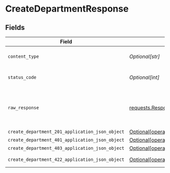 # CreateDepartmentResponse


## Fields

| Field                                                                                                                        | Type                                                                                                                         | Required                                                                                                                     | Description                                                                                                                  |
| ---------------------------------------------------------------------------------------------------------------------------- | ---------------------------------------------------------------------------------------------------------------------------- | ---------------------------------------------------------------------------------------------------------------------------- | ---------------------------------------------------------------------------------------------------------------------------- |
| `content_type`                                                                                                               | *Optional[str]*                                                                                                              | :heavy_check_mark:                                                                                                           | HTTP response content type for this operation                                                                                |
| `status_code`                                                                                                                | *Optional[int]*                                                                                                              | :heavy_check_mark:                                                                                                           | HTTP response status code for this operation                                                                                 |
| `raw_response`                                                                                                               | [requests.Response](https://requests.readthedocs.io/en/latest/api/#requests.Response)                                        | :heavy_minus_sign:                                                                                                           | Raw HTTP response; suitable for custom response parsing                                                                      |
| `create_department_201_application_json_object`                                                                              | [Optional[operations.CreateDepartment201ApplicationJSON]](undefined/models/operations/createdepartment201applicationjson.md) | :heavy_minus_sign:                                                                                                           | Created                                                                                                                      |
| `create_department_401_application_json_object`                                                                              | [Optional[operations.CreateDepartment401ApplicationJSON]](undefined/models/operations/createdepartment401applicationjson.md) | :heavy_minus_sign:                                                                                                           | Unauthenticated                                                                                                              |
| `create_department_403_application_json_object`                                                                              | [Optional[operations.CreateDepartment403ApplicationJSON]](undefined/models/operations/createdepartment403applicationjson.md) | :heavy_minus_sign:                                                                                                           | Forbidden                                                                                                                    |
| `create_department_422_application_json_object`                                                                              | [Optional[operations.CreateDepartment422ApplicationJSON]](undefined/models/operations/createdepartment422applicationjson.md) | :heavy_minus_sign:                                                                                                           | Invalid data posted                                                                                                          |